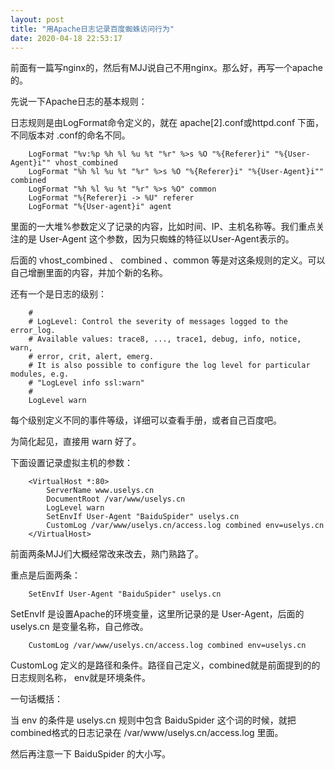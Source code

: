 ```yaml
---
layout: post
title: "用Apache日志记录百度蜘蛛访问行为"
date: 2020-04-18 22:53:17
---
```


前面有一篇写nginx的，然后有MJJ说自己不用nginx。那么好，再写一个apache的。

先说一下Apache日志的基本规则：

日志规则是由LogFormat命令定义的，就在 apache[2].conf或httpd.conf 下面，不同版本对 .conf的命名不同。
```
    LogFormat "%v:%p %h %l %u %t "%r" %>s %O "%{Referer}i" "%{User-Agent}i"" vhost_combined
    LogFormat "%h %l %u %t "%r" %>s %O "%{Referer}i" "%{User-Agent}i"" combined
    LogFormat "%h %l %u %t "%r" %>s %O" common
    LogFormat "%{Referer}i -> %U" referer
    LogFormat "%{User-agent}i" agent
```

里面的一大堆%参数定义了记录的内容，比如时间、IP、主机名称等。我们重点关注的是 User-Agent 这个参数，因为只蜘蛛的特征以User-Agent表示的。

后面的 vhost_combined 、 combined 、common 等是对这条规则的定义。可以自己增删里面的内容，并加个新的名称。

还有一个是日志的级别：
```
    #
    # LogLevel: Control the severity of messages logged to the error_log.
    # Available values: trace8, ..., trace1, debug, info, notice, warn,
    # error, crit, alert, emerg.
    # It is also possible to configure the log level for particular modules, e.g.
    # "LogLevel info ssl:warn"
    #
    LogLevel warn
```

每个级别定义不同的事件等级，详细可以查看手册，或者自己百度吧。

为简化起见，直接用 warn 好了。

下面设置记录虚拟主机的参数：
```
    <VirtualHost *:80>
        ServerName www.uselys.cn
        DocumentRoot /var/www/uselys.cn
        LogLevel warn
        SetEnvIf User-Agent "BaiduSpider" uselys.cn
        CustomLog /var/www/uselys.cn/access.log combined env=uselys.cn
    </VirtualHost>
```

前面两条MJJ们大概经常改来改去，熟门熟路了。

重点是后面两条：
```
    SetEnvIf User-Agent "BaiduSpider" uselys.cn
```

SetEnvIf 是设置Apache的环境变量，这里所记录的是 User-Agent，后面的 uselys.cn 是变量名称，自己修改。

```
    CustomLog /var/www/uselys.cn/access.log combined env=uselys.cn
```

CustomLog 定义的是路径和条件。路径自己定义，combined就是前面提到的的日志规则名称， env就是环境条件。

一句话概括：

当 env 的条件是 uselys.cn 规则中包含 BaiduSpider 这个词的时候，就把combined格式的日志记录在 /var/www/uselys.cn/access.log 里面。

然后再注意一下 BaiduSpider 的大小写。

